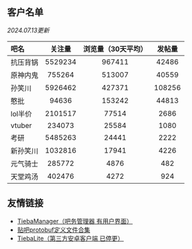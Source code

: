 ## 客户名单

*2024.07.13更新*

| 吧名     | 关注量  | 浏览量（30天平均） | 发帖量 |
| :------- | :-----: | :----------------: | :----: |
| 抗压背锅 | 5529234 |       967411       | 42486  |
| 原神内鬼 | 755264  |       513007       | 40559  |
| 孙笑川   | 5926462 |       427371       | 108256 |
| 憨批     |  94636  |       153242       | 44813  |
| lol半价  | 2101517 |       77514        |  2686  |
| vtuber   | 234073  |       25584        |  1080  |
| 考研     | 5485263 |       24441        |  2222  |
| 新孙笑川 | 1032816 |       17941        |  4226  |
| 元气骑士 | 285772  |        4876        |  482   |
| 天堂鸡汤 | 402476  |        4272        |  924   |

## 友情链接

+ [TiebaManager（吧务管理器 有用户界面）](https://github.com/dog194/TiebaManager)
+ [贴吧protobuf定义文件合集](https://github.com/n0099/tbclient.protobuf)
+ [TiebaLite（第三方安卓客户端 已停更）](https://github.com/HuanCheng65/TiebaLite/tree/4.0-dev)
